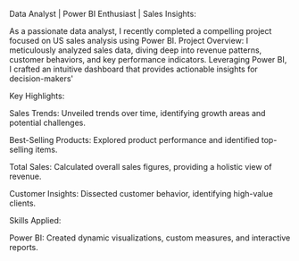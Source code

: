  Data Analyst | Power BI Enthusiast | Sales Insights:
 
As a passionate data analyst, I recently completed a compelling project focused on US sales analysis using Power BI.
Project Overview: I meticulously analyzed sales data, diving deep into revenue patterns, customer behaviors, and key performance indicators. Leveraging Power BI, I crafted an intuitive dashboard that provides actionable insights for decision-makers'
 
 Key Highlights:

Sales Trends: Unveiled trends over time, identifying growth areas and potential challenges.

Best-Selling Products: Explored product performance and identified top-selling items.

Total Sales: Calculated overall sales figures, providing a holistic view of revenue.

Customer Insights: Dissected customer behavior, identifying high-value clients.

 Skills Applied:

Power BI: Created dynamic visualizations, custom measures, and interactive reports.
